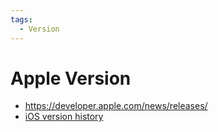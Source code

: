 ```yaml
---
tags:
  - Version
---
```


# Apple Version

- https://developer.apple.com/news/releases/
- [iOS version history](https://en.wikipedia.org/wiki/IOS_version_history)
